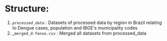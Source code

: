 # Structure:

1. _`processed_data`_ : Datasets of processed data by region in Brazil relating to Dengue cases, population and IBGE's municipality codes
2. _`merged_d-fense.csv` : Merged all datasets from processed_data 